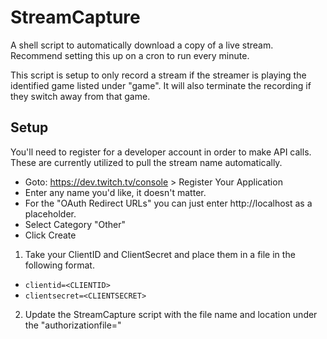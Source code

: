 # StreamCapture

A shell script to automatically download a copy of a live stream.  Recommend setting this up on a cron to run every minute.

This script is setup to only record a stream if the streamer is playing the identified game listed under "game".  It will also terminate the recording if they switch away from that game.

## Setup
You'll need to register for a developer account in order to make API calls.  These are currently utilized to pull the stream name automatically.  

- Goto: https://dev.twitch.tv/console > Register Your Application
- Enter any name you'd like, it doesn't matter.
- For the "OAuth Redirect URLs" you can just enter http://localhost as a placeholder.
- Select Category "Other"
- Click Create

1. Take your ClientID and ClientSecret and place them in a file in the following format.
- ` clientid=<CLIENTID> `
- ` clientsecret=<CLIENTSECRET> `
2. Update the StreamCapture script with the file name and location under the "authorizationfile=<your config file>"
